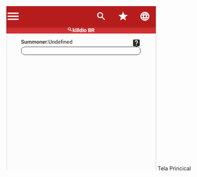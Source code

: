 <html>
  <head>
    <meta charset="utf-8">
  </head>
  <body>
      <img src="Capturar.PNG">
      Tela Princical
  </body>
</html>
